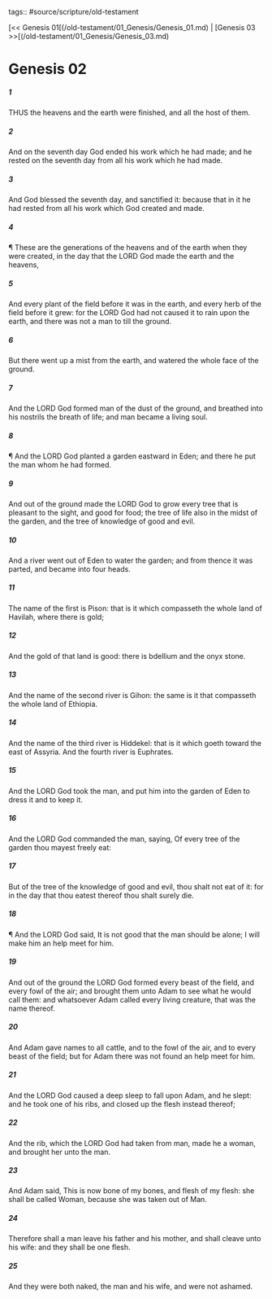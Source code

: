 tags:: #source/scripture/old-testament

[<< Genesis 01[(/old-testament/01_Genesis/Genesis_01.md) | [Genesis 03 >>[(/old-testament/01_Genesis/Genesis_03.md)

# Genesis 02

##### 1

THUS the heavens and the earth were finished, and all the host of them.

##### 2

And on the seventh day God ended his work which he had made; and he rested on the seventh day from all his work which he had made.

##### 3

And God blessed the seventh day, and sanctified it: because that in it he had rested from all his work which God created and made.

##### 4

¶ These are the generations of the heavens and of the earth when they were created, in the day that the LORD God made the earth and the heavens,

##### 5

And every plant of the field before it was in the earth, and every herb of the field before it grew: for the LORD God had not caused it to rain upon the earth, and there was not a man to till the ground.

##### 6

But there went up a mist from the earth, and watered the whole face of the ground.

##### 7

And the LORD God formed man of the dust of the ground, and breathed into his nostrils the breath of life; and man became a living soul.

##### 8

¶ And the LORD God planted a garden eastward in Eden; and there he put the man whom he had formed.

##### 9

And out of the ground made the LORD God to grow every tree that is pleasant to the sight, and good for food; the tree of life also in the midst of the garden, and the tree of knowledge of good and evil.

##### 10

And a river went out of Eden to water the garden; and from thence it was parted, and became into four heads.

##### 11

The name of the first is Pison: that is it which compasseth the whole land of Havilah, where there is gold;

##### 12

And the gold of that land is good: there is bdellium and the onyx stone.

##### 13

And the name of the second river is Gihon: the same is it that compasseth the whole land of Ethiopia.

##### 14

And the name of the third river is Hiddekel: that is it which goeth toward the east of Assyria. And the fourth river is Euphrates.

##### 15

And the LORD God took the man, and put him into the garden of Eden to dress it and to keep it.

##### 16

And the LORD God commanded the man, saying, Of every tree of the garden thou mayest freely eat:

##### 17

But of the tree of the knowledge of good and evil, thou shalt not eat of it: for in the day that thou eatest thereof thou shalt surely die.

##### 18

¶ And the LORD God said, It is not good that the man should be alone; I will make him an help meet for him.

##### 19

And out of the ground the LORD God formed every beast of the field, and every fowl of the air; and brought them unto Adam to see what he would call them: and whatsoever Adam called every living creature, that was the name thereof.

##### 20

And Adam gave names to all cattle, and to the fowl of the air, and to every beast of the field; but for Adam there was not found an help meet for him.

##### 21

And the LORD God caused a deep sleep to fall upon Adam, and he slept: and he took one of his ribs, and closed up the flesh instead thereof;

##### 22

And the rib, which the LORD God had taken from man, made he a woman, and brought her unto the man.

##### 23

And Adam said, This is now bone of my bones, and flesh of my flesh: she shall be called Woman, because she was taken out of Man.

##### 24

Therefore shall a man leave his father and his mother, and shall cleave unto his wife: and they shall be one flesh.

##### 25

And they were both naked, the man and his wife, and were not ashamed.
